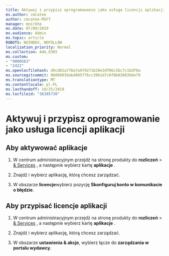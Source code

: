 ```yaml
---
title: Aktywuj i przypisz oprogramowanie jako usługa licencji aplikacji
ms.author: cmcatee
author: cmcatee-MSFT
manager: mnirkhe
ms.date: 07/09/2019
ms.audience: Admin
ms.topic: article
ROBOTS: NOINDEX, NOFOLLOW
localization_priority: Normal
ms.collection: Adm_O365
ms.custom:
- "9000563"
- "2422"
ms.openlocfilehash: d9cd02a778a7a979271b38e3df06c5bc7c1bdf6a
ms.sourcegitcommit: 0b06093dabd685f76cc39b1d7c0f8b03883b6e79
ms.translationtype: MT
ms.contentlocale: pl-PL
ms.lasthandoff: 10/25/2019
ms.locfileid: "36385730"
---
```

# <a name="activate-and-assign-software-as-a-service-app-licenses"></a>Aktywuj i przypisz oprogramowanie jako usługa licencji aplikacji 

## <a name="to-activate-apps"></a>Aby aktywować aplikacje

1. W centrum administracyjnym przejdź na stronę produkty do **rozliczeń** > [& Services](https://go.microsoft.com/fwlink/p/?linkid=842054) , a następnie wybierz kartę **aplikacje** .

2. Znajdź i wybierz aplikację, którą chcesz zarządzać.

3. W obszarze **licencje**wybierz pozycję **Skonfiguruj konto w komunikacie o błędzie**.  

## <a name="to-assign-app-licenses"></a>Aby przypisać licencje aplikacji

1. W centrum administracyjnym przejdź na stronę produkty do **rozliczeń** > [& Services](https://go.microsoft.com/fwlink/p/?linkid=842054) , a następnie wybierz kartę **aplikacje** .

2. Znajdź i wybierz aplikację, którą chcesz zarządzać.  

3. W obszarze **ustawienia & akcje**, wybierz łącze do **zarządzania w portalu wydawcy**.